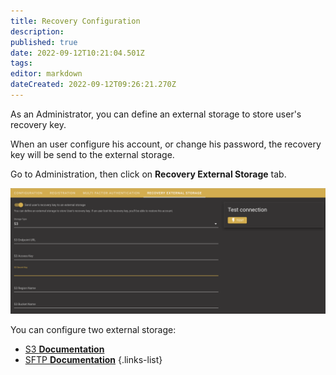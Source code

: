 ```yaml
---
title: Recovery Configuration
description: 
published: true
date: 2022-09-12T10:21:04.501Z
tags: 
editor: markdown
dateCreated: 2022-09-12T09:26:21.270Z
---
```


As an Administrator, you can define an external storage to store user's recovery key.

When an user configure his account, or change his password, the recovery key will be send to the external storage.

Go to Administration, then click on **Recovery External Storage** tab.

![recovery_configuration.png](/captures/recovery_configuration.png)

You can configure two external storage:

- [S3 **Documentation**](/admin/recovery_s3)
- [SFTP **Documentation**](/admin/recovery_sftp)
{.links-list}